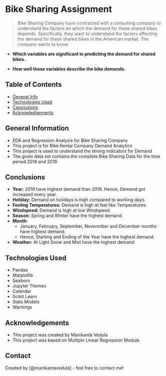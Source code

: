 # Bike Sharing Assignment
> Bike Sharing Company have contracted with a consulting company to understand the factors on which the demand for these shared bikes depends. Specifically, they want to understand the factors affecting the demand for these shared bikes in the American market. The company wants to know:
- **Which variables are significant in predicting the demand for shared bikes.**

- **How well those variables describe the bike demands.**


## Table of Contents
* [General Info](#general-information)
* [Technologies Used](#technologies-used)
* [Conclusions](#conclusions)
* [Acknowledgements](#acknowledgements)

<!-- You can include any other section that is pertinent to your problem -->

## General Information
- EDA and Regression Analysis for Bike Sharing Company
- This project is for Bike Rental Company Demand Analytics
- This project is used to understand the strong indicators for Demand
- The given data set contains the complete Bike Sharing Data for the time period 2018 and 2019 

<!-- You don't have to answer all the questions - just the ones relevant to your project. -->

## Conclusions
- **Year:** 2019 have highest demand than 2018. Hence, Demand got increased every year.
- **Holiday:** Demand on holidays is high compared to working days.
- **Feeling Temperatures:** Demand is high at feel like Temperatures.
- **Windspeed:** Demand is high at low Windspeed.
- **Season:** Spring and Winter have the highest demand.
- **Month:** 
    - January, February, September, Novenmber and December months have highest demand. 
    - Hence, Starting and Ending of the Year have the highest demand.
- **Weather:** At Light Snow and Mist have the highest demand.

<!-- You don't have to answer all the questions - just the ones relevant to your project. -->


## Technologies Used
- Pandas
- Matplotlib
- Seaborn
- Jupyter Themes
- Calendar
- Scikit Learn
- Stats Models
- Warnings

<!-- As the libraries versions keep on changing, it is recommended to mention the version of library used in this project -->

## Acknowledgements
- This project was created by Manikanta Vedula
- This project was based on Multiple Linear Regression Module.


## Contact
Created by [@manikantavedula] - feel free to contact me!


<!-- Optional -->
<!-- ## License -->
<!-- This project is open source and available under the [... License](). -->

<!-- You don't have to include all sections - just the one's relevant to your project -->